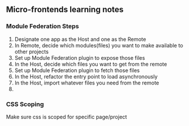 ## Micro-frontends learning notes

### Module Federation Steps
1. Designate one app as the Host and one as the Remote
2. In Remote, decide which modules(files) you want to make available to other projects
3. Set up Module Federation plugin to expose those files
4. In the Host, decide which files you want to get from the remote
5. Set up Module Federation plugin to fetch those files
6. In the Host, refactor the entry point to load asynchronously
7. In the Host, import whatever  files you need from the remote
8. 
### CSS Scoping
Make sure css is scoped for specific page/project

